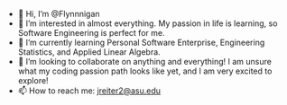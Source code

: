 - 👋 Hi, I’m @Flynnnigan
- 👀 I’m interested in almost everything. My passion in life is learning, so Software Engineering is perfect for me.
- 🌱 I’m currently learning Personal Software Enterprise, Engineering Statistics, and Applied Linear Algebra.
- 💞️ I’m looking to collaborate on anything and everything! I am unsure what my coding passion path looks like yet, 
     and I am very excited to explore!
- 📫 How to reach me: jreiter2@asu.edu

<!---
Flynnnigan/Flynnnigan is a ✨ special ✨ repository because its `README.md` (this file) appears on your GitHub profile.
You can click the Preview link to take a look at your changes.
--->
